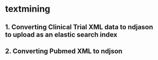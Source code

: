 # textmining

## 1. Converting Clinical Trial XML data to ndjason to upload as an elastic search index
## 2. Converting Pubmed XML to ndjson
